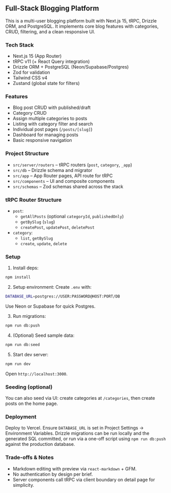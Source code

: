 ## Full-Stack Blogging Platform

This is a multi-user blogging platform built with Next.js 15, tRPC, Drizzle ORM, and PostgreSQL. It implements core blog features with categories, CRUD, filtering, and a clean responsive UI.

### Tech Stack
- Next.js 15 (App Router)
- tRPC v11 (+ React Query integration)
- Drizzle ORM + PostgreSQL (Neon/Supabase/Postgres)
- Zod for validation
- Tailwind CSS v4
- Zustand (global state for filters)

### Features
- Blog post CRUD with published/draft
- Category CRUD
- Assign multiple categories to posts
- Listing with category filter and search
- Individual post pages (`/posts/[slug]`)
- Dashboard for managing posts
- Basic responsive navigation

### Project Structure
- `src/server/routers` – tRPC routers (`post`, `category`, `_app`)
- `src/db` – Drizzle schema and migrator
- `src/app` – App Router pages, API route for tRPC
- `src/components` – UI and composite components
- `src/schemas` – Zod schemas shared across the stack

### tRPC Router Structure
- `post`:
  - `getAllPosts` (optional `categoryId`, `publishedOnly`)
  - `getBySlug` (`slug`)
  - `createPost`, `updatePost`, `deletePost`
- `category`:
  - `list`, `getBySlug`
  - `create`, `update`, `delete`

### Setup
1. Install deps:
```bash
npm install
```
2. Setup environment:
Create `.env` with:
```bash
DATABASE_URL=postgres://USER:PASSWORD@HOST:PORT/DB
```
Use Neon or Supabase for quick Postgres.

3. Run migrations:
```bash
npm run db:push
```

4. (Optional) Seed sample data:
```bash
npm run db:seed
```

5. Start dev server:
```bash
npm run dev
```

Open `http://localhost:3000`.

### Seeding (optional)
You can also seed via UI: create categories at `/categories`, then create posts on the home page.

### Deployment
Deploy to Vercel. Ensure `DATABASE_URL` is set in Project Settings → Environment Variables. Drizzle migrations can be run locally and the generated SQL committed, or run via a one-off script using `npm run db:push` against the production database.

### Trade-offs & Notes
- Markdown editing with preview via `react-markdown` + GFM.
- No authentication by design per brief.
- Server components call tRPC via client boundary on detail page for simplicity.
